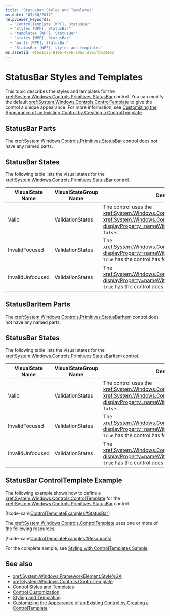 ```yaml
---
title: "StatusBar Styles and Templates"
ms.date: "03/30/2017"
helpviewer_keywords: 
  - "ControlTemplate [WPF], StatusBar"
  - "styles [WPF], StatusBar"
  - "templates [WPF], StatusBar"
  - "states [WPF], StatusBar"
  - "parts [WPF], StatusBar"
  - "StatusBar [WPF], styles and templates"
ms.assetid: 9f5e1c25-81eb-4756-a0ac-d9e1fbe33ee2
---
```

# StatusBar Styles and Templates
This topic describes the styles and templates for the <xref:System.Windows.Controls.Primitives.StatusBar> control. You can modify the default <xref:System.Windows.Controls.ControlTemplate> to give the control a unique appearance. For more information, see [Customizing the Appearance of an Existing Control by Creating a ControlTemplate](customizing-the-appearance-of-an-existing-control.md).  
  
## StatusBar Parts  
 The <xref:System.Windows.Controls.Primitives.StatusBar> control does not have any named parts.  
  
## StatusBar States  
 The following table lists the visual states for the <xref:System.Windows.Controls.Primitives.StatusBar> control.  
  
|VisualState Name|VisualStateGroup Name|Description|  
|-|-|-|  
|Valid|ValidationStates|The control uses the <xref:System.Windows.Controls.Validation> class and the <xref:System.Windows.Controls.Validation.HasError%2A?displayProperty=nameWithType> attached property is `false`.|  
|InvalidFocused|ValidationStates|The <xref:System.Windows.Controls.Validation.HasError%2A?displayProperty=nameWithType> attached property is `true` has the control has focus.|  
|InvalidUnfocused|ValidationStates|The <xref:System.Windows.Controls.Validation.HasError%2A?displayProperty=nameWithType> attached property is `true` has the control does not have focus.|  
  
## StatusBarItem Parts  
 The <xref:System.Windows.Controls.Primitives.StatusBarItem> control does not have any named parts.  
  
## StatusBar States  
 The following table lists the visual states for the <xref:System.Windows.Controls.Primitives.StatusBarItem> control.  
  
|VisualState Name|VisualStateGroup Name|Description|  
|-|-|-|  
|Valid|ValidationStates|The control uses the <xref:System.Windows.Controls.Validation> class and the <xref:System.Windows.Controls.Validation.HasError%2A?displayProperty=nameWithType> attached property is `false`.|  
|InvalidFocused|ValidationStates|The <xref:System.Windows.Controls.Validation.HasError%2A?displayProperty=nameWithType> attached property is `true` has the control has focus.|  
|InvalidUnfocused|ValidationStates|The <xref:System.Windows.Controls.Validation.HasError%2A?displayProperty=nameWithType> attached property is `true` has the control does not have focus.|  
  
## StatusBar ControlTemplate Example  
 The following example shows how to define a <xref:System.Windows.Controls.ControlTemplate> for the <xref:System.Windows.Controls.Primitives.StatusBar> control.  
  
 [!code-xaml[ControlTemplateExamples#StatusBar](~/samples/snippets/csharp/VS_Snippets_Wpf/ControlTemplateExamples/CS/resources/statusbar.xaml#statusbar)]  
  
 The <xref:System.Windows.Controls.ControlTemplate> uses one or more of the following resources.  
  
 [!code-xaml[ControlTemplateExamples#Resources](~/samples/snippets/csharp/VS_Snippets_Wpf/ControlTemplateExamples/CS/resources/shared.xaml#resources)]  
  
 For the complete sample, see [Styling with ControlTemplates Sample](https://github.com/Microsoft/WPF-Samples/tree/master/Styles%20&%20Templates/IntroToStylingAndTemplating).  
  
## See also

- <xref:System.Windows.FrameworkElement.Style%2A>
- <xref:System.Windows.Controls.ControlTemplate>
- [Control Styles and Templates](control-styles-and-templates.md)
- [Control Customization](control-customization.md)
- [Styling and Templating](styling-and-templating.md)
- [Customizing the Appearance of an Existing Control by Creating a ControlTemplate](customizing-the-appearance-of-an-existing-control.md)
